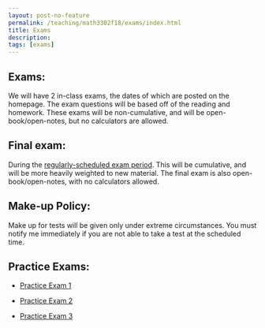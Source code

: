 ```yaml
---
layout: post-no-feature
permalink: /teaching/math3302f18/exams/index.html
title: Exams
description: 
tags: [exams]
---
```



## Exams:
We will have 2 in-class exams, the dates of which are posted on the homepage. The exam questions will be based off of the reading and homework. These exams will be non-cumulative, and will be open-book/open-notes, but no calculators are allowed.

## Final exam:
During the [regularly-scheduled exam period](https://www.smu.edu/EnrollmentServices/Registrar/Enrollment/FinalExamSchedule/Fall2018). This will be cumulative, and will be more heavily weighted to new material. The final exam is also open-book/open-notes, with no calculators allowed.

## Make-up Policy:
Make up for tests will be given only under extreme circumstances. You must notify me immediately if you are not able to take a test at the scheduled time.

 
## Practice Exams:

* <a href="/assets/practice_exam1.pdf">Practice Exam 1</a>

* <a href="/assets/practice_exam2.pdf">Practice Exam 2</a>

* <a href="/assets/practice_exam3.pdf">Practice Exam 3</a>






